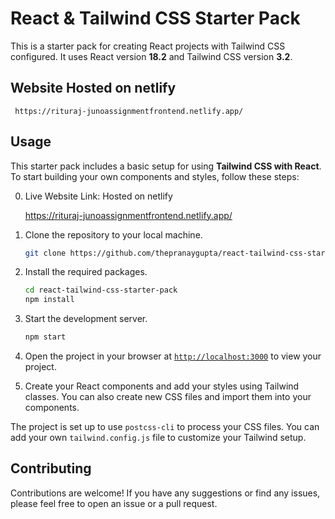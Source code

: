 # React & Tailwind CSS Starter Pack

This is a starter pack for creating React projects with Tailwind CSS configured. It uses React version **18.2** and Tailwind CSS version **3.2**.
## Website Hosted on netlify
    
     https://rituraj-junoassignmentfrontend.netlify.app/
    
## Usage

This starter pack includes a basic setup for using **Tailwind CSS with React**. To start building your own components and styles, follow these steps:

0. Live Website Link:  Hosted on netlify
    
     https://rituraj-junoassignmentfrontend.netlify.app/
    

1. Clone the repository to your local machine.
    ```sh
    git clone https://github.com/thepranaygupta/react-tailwind-css-starter-pack.git
    ```

1. Install the required packages.
    ```sh
    cd react-tailwind-css-starter-pack
    npm install
    ```

1. Start the development server.
    ```sh
    npm start
    ```
1. Open the project in your browser at [`http://localhost:3000`](http://localhost:3000) to view your project.
1. Create your React components and add your styles using Tailwind classes. You can also create new CSS files and import them into your components.

The project is set up to use `postcss-cli` to process your CSS files. You can add your own `tailwind.config.js` file to customize your Tailwind setup.

## Contributing

Contributions are welcome! If you have any suggestions or find any issues, please feel free to open an issue or a pull request.